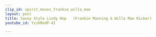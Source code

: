 ```yaml
---
clip_id: spirit_moves_frankie_willa_mae
layout: post
title: Savoy Style Lindy Hop   (Frankie Manning & Willa Mae Ricker)
youtube_id: YzzkModP-4I

---
```


